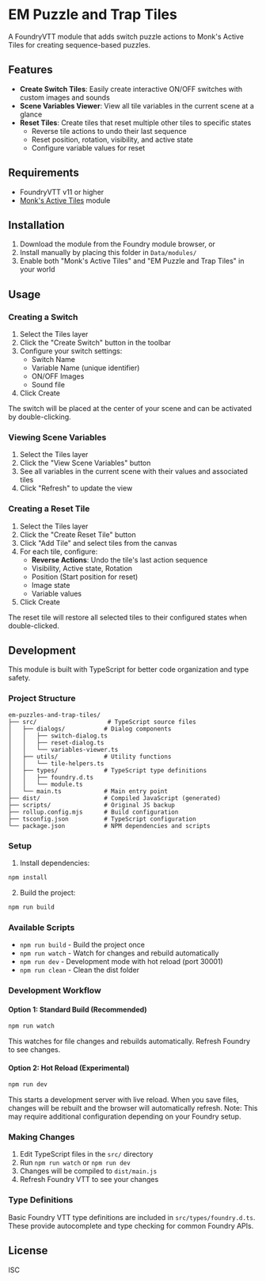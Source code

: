 # EM Puzzle and Trap Tiles

A FoundryVTT module that adds switch puzzle actions to Monk's Active Tiles for creating sequence-based puzzles.

## Features

- **Create Switch Tiles**: Easily create interactive ON/OFF switches with custom images and sounds
- **Scene Variables Viewer**: View all tile variables in the current scene at a glance
- **Reset Tiles**: Create tiles that reset multiple other tiles to specific states
  - Reverse tile actions to undo their last sequence
  - Reset position, rotation, visibility, and active state
  - Configure variable values for reset

## Requirements

- FoundryVTT v11 or higher
- [Monk's Active Tiles](https://foundryvtt.com/packages/monks-active-tiles) module

## Installation

1. Download the module from the Foundry module browser, or
2. Install manually by placing this folder in `Data/modules/`
3. Enable both "Monk's Active Tiles" and "EM Puzzle and Trap Tiles" in your world

## Usage

### Creating a Switch

1. Select the Tiles layer
2. Click the "Create Switch" button in the toolbar
3. Configure your switch settings:
   - Switch Name
   - Variable Name (unique identifier)
   - ON/OFF Images
   - Sound file
4. Click Create

The switch will be placed at the center of your scene and can be activated by double-clicking.

### Viewing Scene Variables

1. Select the Tiles layer
2. Click the "View Scene Variables" button
3. See all variables in the current scene with their values and associated tiles
4. Click "Refresh" to update the view

### Creating a Reset Tile

1. Select the Tiles layer
2. Click the "Create Reset Tile" button
3. Click "Add Tile" and select tiles from the canvas
4. For each tile, configure:
   - **Reverse Actions**: Undo the tile's last action sequence
   - Visibility, Active state, Rotation
   - Position (Start position for reset)
   - Image state
   - Variable values
5. Click Create

The reset tile will restore all selected tiles to their configured states when double-clicked.

## Development

This module is built with TypeScript for better code organization and type safety.

### Project Structure

```
em-puzzles-and-trap-tiles/
├── src/                    # TypeScript source files
│   ├── dialogs/           # Dialog components
│   │   ├── switch-dialog.ts
│   │   ├── reset-dialog.ts
│   │   └── variables-viewer.ts
│   ├── utils/             # Utility functions
│   │   └── tile-helpers.ts
│   ├── types/             # TypeScript type definitions
│   │   ├── foundry.d.ts
│   │   └── module.ts
│   └── main.ts            # Main entry point
├── dist/                  # Compiled JavaScript (generated)
├── scripts/               # Original JS backup
├── rollup.config.mjs      # Build configuration
├── tsconfig.json          # TypeScript configuration
└── package.json           # NPM dependencies and scripts
```

### Setup

1. Install dependencies:
```bash
npm install
```

2. Build the project:
```bash
npm run build
```

### Available Scripts

- `npm run build` - Build the project once
- `npm run watch` - Watch for changes and rebuild automatically
- `npm run dev` - Development mode with hot reload (port 30001)
- `npm run clean` - Clean the dist folder

### Development Workflow

#### Option 1: Standard Build (Recommended)
```bash
npm run watch
```
This watches for file changes and rebuilds automatically. Refresh Foundry to see changes.

#### Option 2: Hot Reload (Experimental)
```bash
npm run dev
```
This starts a development server with live reload. When you save files, changes will be rebuilt and the browser will automatically refresh. Note: This may require additional configuration depending on your Foundry setup.

### Making Changes

1. Edit TypeScript files in the `src/` directory
2. Run `npm run watch` or `npm run dev`
3. Changes will be compiled to `dist/main.js`
4. Refresh Foundry VTT to see your changes

### Type Definitions

Basic Foundry VTT type definitions are included in `src/types/foundry.d.ts`. These provide autocomplete and type checking for common Foundry APIs.

## License

ISC
